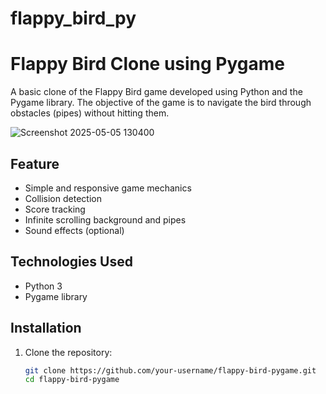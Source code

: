 # flappy_bird_py
# Flappy Bird Clone using Pygame

A basic clone of the Flappy Bird game developed using Python and the Pygame library. The objective of the game is to navigate the bird through obstacles (pipes) without hitting them.

![Screenshot 2025-05-05 130400](https://github.com/user-attachments/assets/b324c363-d863-4ffa-81da-e349ce7dbefe)


## Feature


- Simple and responsive game mechanics
- Collision detection
- Score tracking
- Infinite scrolling background and pipes
- Sound effects (optional)


## Technologies Used

- Python 3
- Pygame library

## Installation

1. Clone the repository:
   ```bash
   git clone https://github.com/your-username/flappy-bird-pygame.git
   cd flappy-bird-pygame
